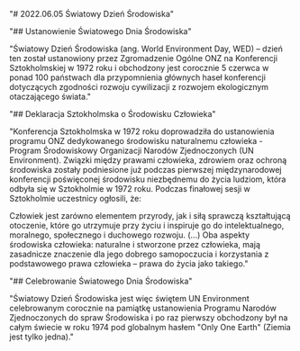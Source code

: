 "# 2022.06.05 Światowy Dzień Środowiska"

"## Ustanowienie Światowego Dnia Środowiska"


"Światowy Dzień Środowiska (ang. World Environment Day, WED) – dzień ten został ustanowiony przez Zgromadzenie Ogólne ONZ na Konferencji Sztokholmskiej w 1972 roku i obchodzony jest corocznie 5 czerwca w ponad 100 państwach dla przypomnienia głównych haseł konferencji dotyczących zgodności rozwoju cywilizacji z rozwojem ekologicznym otaczającego świata."

"## Deklaracja Sztokholmska o Środowisku Człowieka"

 "Konferencja Sztokholmska w 1972 roku doprowadziła do ustanowienia programu ONZ dedykowanego środowisku naturalnemu człowieka - Program Środowiskowy Organizacji Narodów Zjednoczonych (UN Environment). Związki między prawami człowieka, zdrowiem oraz ochroną środowiska zostały podniesione już podczas pierwszej międzynarodowej konferencji poświęconej środowisku niezbędnemu do życia ludziom, która odbyła się w Sztokholmie w 1972 roku. Podczas finałowej sesji w Sztokholmie uczestnicy ogłosili, że:

Człowiek jest zarówno elementem przyrody, jak i siłą sprawczą kształtującą otoczenie, które go utrzymuje przy życiu i inspiruje go do intelektualnego, moralnego, społecznego i duchowego rozwoju. (...) Oba aspekty środowiska człowieka: naturalne i stworzone przez człowieka, mają zasadnicze znaczenie dla jego dobrego samopoczucia i korzystania z podstawowego prawa człowieka – prawa do życia jako takiego."

 "## Celebrowanie Światowego Dnia Środowiska"

"Światowy Dzień Środowiska jest więc świętem UN Environment celebrowanym corocznie na pamiątkę ustanowienia Programu Narodów Zjednoczonych do spraw Środowiska i po raz pierwszy obchodzony był na całym świecie w roku 1974 pod globalnym hasłem "Only One Earth" (Ziemia jest tylko jedna)."